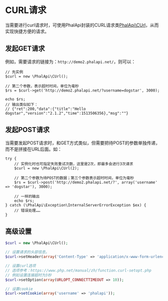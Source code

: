 # CURL请求

当需要进行curl请求时，可使用PhalApi封装的CURL请求类[PhalApi\CUrl](https://github.com/phalapi/kernal/blob/master/src/CUrl.php)，从而实现快捷方便的请求。  

## 发起GET请求

例如，需要请求的链接为：```http://demo2.phalapi.net/```，则可以：  

```
// 先实例
$curl = new \PhalApi\CUrl();

// 第二个参数，表示超时时间，单位为毫秒
$rs = $curl->get('http://demo2.phalapi.net/?username=dogstar', 3000);

echo $rs;
// 输出类似如下：
// {"ret":200,"data":{"title":"Hello dogstar","version":"2.1.2","time":1513506356},"msg":""}
```

## 发起POST请求

当需要发起POST请求时，和GET方式类似，但需要把待POST的参数单独传递，而不是拼接在URL后面。如： 
```
try {
    // 实例化时也可指定失败重试次数，这里是2次，即最多会进行3次请求
    $curl = new \PhalApi\CUrl(2);

    // 第二个参数为待POST的数据；第三个参数表示超时时间，单位为毫秒
    $rs = $curl->post('http://demo2.phalapi.net/?', array('username' => 'dogstar'), 3000);

    // 一样的输出
    echo $rs;
} catch (\PhalApi\Exception\InternalServerErrorException $ex) {
    // 错误处理……
}
```

## 高级设置

```php
$curl = new \PhalApi\CUrl();

// 设置请求的头部信息。  
$curl->setHeader(array('Content-Type' => 'application/x-www-form-urlencoded'));

// 设置curl选项
// 选项参考：https://www.php.net/manual/zh/function.curl-setopt.php
// 例如设置连接超时为3秒
$curl->setOption(array(URLOPT_CONNECTTIMEOUT => 10));

// 设置cookie
$curl->setCookie(array('username' => 'phalapi'));
```



